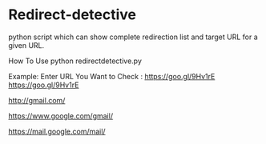 # Redirect-detective
python script which can show complete redirection list and target URL for a given URL.


How To Use 
python redirectdetective.py


Example:
Enter URL You Want to Check : https://goo.gl/9Hv1rE
https://goo.gl/9Hv1rE

http://gmail.com/

https://www.google.com/gmail/

https://mail.google.com/mail/
